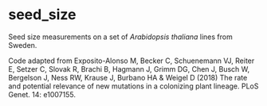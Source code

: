 # seed_size

Seed size measurements on a set of _Arabidopsis thaliana_ lines from Sweden.

Code adapted from Exposito-Alonso M, Becker C, Schuenemann VJ, Reiter E, Setzer C, Slovak R, Brachi B, Hagmann J, Grimm DG, Chen J, Busch W, Bergelson J, Ness RW, Krause J, Burbano HA & Weigel D (2018) The rate and potential relevance of new mutations in a colonizing plant lineage. PLoS Genet. 14: e1007155.
